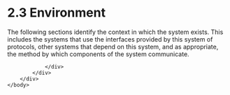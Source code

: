 <html dir="LTR" xmlns:mshelp="http://msdn.microsoft.com/mshelp" xmlns:ddue="http://ddue.schemas.microsoft.com/authoring/2003/5" xmlns:xlink="http://www.w3.org/1999/xlink" xmlns:tool="http://www.microsoft.com/tooltip">
    <head>
        <meta http-equiv="Content-Type" content="text/html; CHARSET=utf-8"></meta>
        <meta name="save" content="history"></meta>
        <title>2.3 Environment</title>
        <xml>
            <mshelp:toctitle title="2.3 Environment"></mshelp:toctitle>
            <mshelp:rltitle title="[MS-SSSO]: Environment"></mshelp:rltitle>
            <mshelp:keyword index="A" term="cc0ebd0d-3367-45dc-b566-47a41da421a1"></mshelp:keyword>
            <mshelp:attr name="DCSext.ContentType" value="open specification"></mshelp:attr>
            <mshelp:attr name="AssetID" value="cc0ebd0d-3367-45dc-b566-47a41da421a1"></mshelp:attr>
            <mshelp:attr name="TopicType" value="kbRef"></mshelp:attr>
            <mshelp:attr name="DCSext.Title" value="[MS-SSSO]: Environment" />
        </xml>
    </head>
    <body>
        <div id="header">
            <h1 class="heading">2.3 Environment</h1>
        </div>
        <div id="mainSection">
            <div id="mainBody">
                <div id="allHistory" class="saveHistory"></div>
                <div id="sectionSection0" class="section" name="collapseableSection">
                    

<p>The following sections identify the context in which the
system exists. This includes the systems that use the interfaces provided by
this system of protocols, other systems that depend on this system, and as
appropriate, the method by which components of the system communicate.</p>


                </div>
            </div>
        </div>
    </body>
</html>